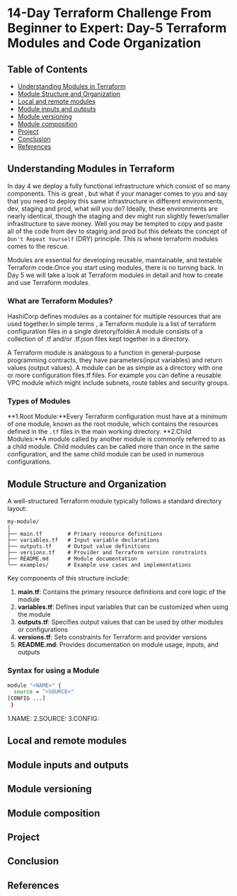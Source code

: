 # 14-Day Terraform Challenge From Beginner to Expert:  Day-5 Terraform Modules and Code Organization


## Table of Contents
- [Understanding  Modules in Terraform ](#Understanding-Modules-in-Terraform)
- [Module Structure and Organization](#Module-Structure-and-Organization)
- [Local and remote modules](#Local-and-remote-modules)
- [Module inputs and outputs](#Module-inputs-and-outputs)
- [Module versioning](#Module-versioning)
- [ Module composition](#Module-composition)
- [Project  ](#Project)
- [Conclusion](#Conclusion)
- [References](#References)


## Understanding Modules in Terraform
In day 4 we deploy a fully functional  infrastructure which consist of so many components. This is great , but what if your manager comes to you and say that you need to deploy this same infrastructure in different environments, dev, staging and prod, what will you do? Ideally, these  environments are nearly identical, though the staging and dev  might run slightly  fewer/smaller infrastructure   to save money. Well  you may be tempted to  copy and  paste all of the code from dev to staging and prod but this defeats the concept of `Don't Repeat Yourself` (DRY) principle. This is where terraform modules comes to the rescue. 

Modules are essential for developing  reusable, maintainable, and testable Terraform code.Once you start using modules, there is no turning back. In Day 5 we will take a look at Terraform modules in detail and how to create and use Terraform modules. 

### What are Terraform Modules?
HashiCorp defines modules as a container for multiple resources that are used together.In simple terms , a Terraform module is a list of terraform configuration files in a single diretory/folder.A module consists of a collection of .tf and/or .tf.json files kept together in a directory.

A  Terraform module is analogous to a function in general-purpose programming contracts, they have parameters(input variables) and return values (output values). A module can be as simple as a directory with one or more configuration files.tf files. For example you can define a reusable VPC module which might include subnets, route tables and security groups. 

### Types of Modules
**1.Root Module:**Every Terraform configuration must have at a minimum of  one module, known as the root module, which contains the resources defined in the `.tf` files in the main working directory.
**2.Child Modules:**A module called by another module is commonly referred to as a child module.  Child modules can be called more than once in the same configuration, and the same child module can be used in numerous configurations.



## Module Structure and Organization

A well-structured Terraform module typically follows a standard directory layout:

```
my-module/
│
├── main.tf        # Primary resource definitions
├── variables.tf   # Input variable declarations
├── outputs.tf     # Output value definitions
├── versions.tf    # Provider and Terraform version constraints
├── README.md      # Module documentation
└── examples/      # Example use cases and implementations
```

Key components of this structure include:

1. **main.tf**: Contains the primary resource definitions and core logic of the module
2. **variables.tf**: Defines input variables that can be customized when using the module
3. **outputs.tf**: Specifies output values that can be used by other modules or configurations
4. **versions.tf**: Sets constraints for Terraform and provider versions
5. **README.md**: Provides documentation on module usage, inputs, and outputs


### Syntax for using a Module

```bash
module "<NAME>" {
  source = "<SOURCE>" 
[CONFIG ...]
 }
```
1.NAME:
2.SOURCE:
3.CONFIG:
## Local and remote modules
## Module inputs and outputs
## Module versioning
## Module composition
## Project
## Conclusion
## References